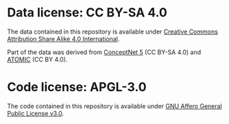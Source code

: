 # Data license: CC BY-SA 4.0

The data contained in this repository is available under [Creative Commons Attribution Share Alike 4.0 International](https://creativecommons.org/licenses/by-sa/4.0/).

Part of the data was derived from [ConceptNet 5](https://github.com/commonsense/conceptnet5) (CC BY-SA 4.0) and [ATOMIC](https://allenai.org/data/atomic) (CC BY 4.0).

# Code license: APGL-3.0

The code contained in this repository is available under [GNU Affero General Public License v3.0](https://www.gnu.org/licenses/agpl-3.0.en.html).

